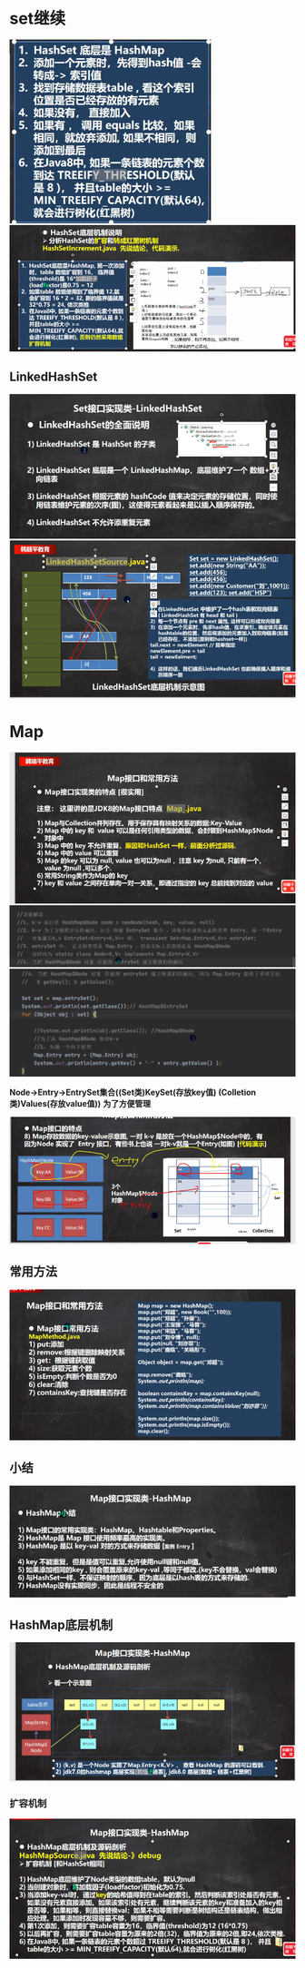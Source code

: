 # set继续
![输入图片说明](/imgs/2024-07-18/zyYMyEjB3P5qUhKa.png)
![输入图片说明](/imgs/2024-07-18/qkheI5p2t8gRdOgf.png)

## LinkedHashSet
![输入图片说明](/imgs/2024-07-18/iBPmgXs6QVSGiPfH.png)
![输入图片说明](/imgs/2024-07-18/pVAGYqogECdOvhN7.png)

# Map
![输入图片说明](/imgs/2024-07-18/wAE2sm7mDtB9Bdd5.png)
         ![输入图片说明](/imgs/2024-07-18/E19bIod2My0DUG2Q.png)
![输入图片说明](/imgs/2024-07-18/Sp9tEK18HioCIK7R.png)

**Node->Entry->EntrySet集合((Set类)KeySet(存放key值) (Colletion类)Values(存放value值))**
**为了方便管理**

![输入图片说明](/imgs/2024-07-18/9eON3XlpWmCZ3L4v.png)

## 常用方法
![输入图片说明](/imgs/2024-07-18/P1YF5HLUN5giHgA9.png)

## 小结
![输入图片说明](/imgs/2024-07-18/HFj0mKpQxSAL63c3.png)

## HashMap底层机制
![输入图片说明](/imgs/2024-07-18/KUtYvi7c8HYHdpWe.png)

### 扩容机制
![输入图片说明](/imgs/2024-07-18/ztR7haBDuS6bWnMG.png)






                                                                                                            
<!--stackedit_data:
eyJoaXN0b3J5IjpbMTY3Mjg1NjQ5MiwxMDY5NDY2Mjc1LDM2MT
g3MjM1NiwtNTY3MzExOTA5LDc4NzIwMjM0LDEzMDE3NDg0MDUs
NDQzNTUzODQwLC0xNjk0ODU3NDc0LC0xOTcwODQ1MzUzLC0xMj
AzOTY2OTQxXX0=
-->